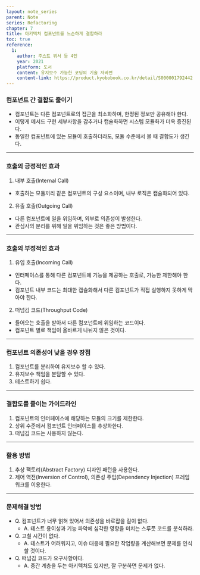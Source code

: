 ```yaml
---
layout: note_series
parent: Note
series: Refactoring
chapter: 7
title: 아키텍처 컴포넌트를 느슨하게 결합하라
toc: true
reference:
  1: 
    author: 주스트 뷔서 등 4인
    year: 2021
    platform: 도서
    content: 유지보수 가능한 코딩의 기술 자바편
    content-link: https://product.kyobobook.co.kr/detail/S000001792442
---
```


### 컴포넌트 간 결합도 줄이기

- 컴포넌트는 다른 컴포넌트로의 접근을 최소화하며, 한정된 정보만 공유해야 한다.
- 이렇게 메서드 구현 세부사항을 감추거나 캡슐화하면 시스템 모듈화가 더욱 증진된다.
- 동일한 컴포넌트에 있는 모듈이 호출하더라도, 모듈 수준에서 볼 때 결합도가 생긴다.

---

### 호출의 긍정적인 효과

1. 내부 호출(Internal Call)
  - 호출하는 모듈끼리 같은 컴포넌트의 구성 요소이며, 내부 로직은 캡슐화되어 있다.
2. 유출 호출(Outgoing Call)
  - 다른 컴포넌트에 일을 위임하며, 외부로 의존성이 발생한다.
  - 관심사의 분리를 위해 일을 위임하는 것은 좋은 방법이다.

---

### 호출의 부정적인 효과

1. 유입 호출(Incoming Call)
  - 인터페이스를 통해 다른 컴포넌트에 기능을 제공하는 호출로, 가능한 제한해야 한다.
  - 컴포넌트 내부 코드는 최대한 캡슐화해서 다른 컴포넌트가 직접 실행하지 못하게 막아야 한다.
2. 떠넘김 코드(Throughput Code)
  - 들어오는 호출을 받아서 다른 컴포넌트에 위임하는 코드이다.
  - 컴포넌트 별로 책임이 올바르게 나뉘지 않은 것이다.

---

### 컴포넌트 의존성이 낮을 경우 장점

1. 컴포넌트를 분리하여 유지보수 할 수 있다.
2. 유지보수 책임을 분담할 수 있다.
3. 테스트하기 쉽다.

---

### 결합도를 줄이는 가이드라인

1. 컴포넌트의 인터페이스에 해당하는 모듈의 크기를 제한한다.
2. 상위 수준에서 컴포넌트 인터페이스를 추상화한다.
3. 떠넘김 코드는 사용하지 않는다.

---

### 활용 방법

1. 추상 팩토리(Abstract Factory) 디자인 패턴을 사용한다.
2. 제어 역전(Inversion of Control), 의존성 주입(Dependency Injection) 프레임워크를 이용한다.

---

### 문제해결 방법

- Q. 컴포넌트가 너무 얽혀 있어서 의존성을 바로잡을 길이 없다.
  - A. 테스트 용이성과 기능 파악에 심각한 영향을 미치는 스루풋 코드를 분석하라.
- Q. 고칠 시간이 없다.
  - A. 테스트가 어려워지고, 이슈 대응에 필요한 작업량을 계산해보면 문제를 인식할 것이다.
- Q. 떠넘김 코드가 요구사항이다.
  - A. 중간 계층을 두는 아키텍처도 있지만, 잘 구분하면 문제가 없다.
